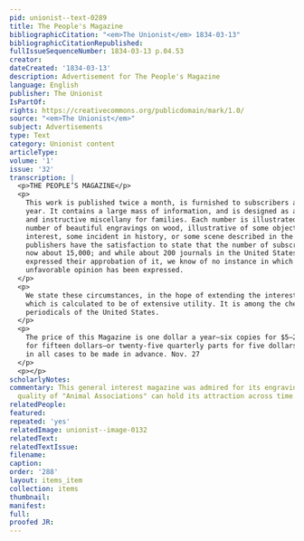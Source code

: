 ```yaml
---
pid: unionist--text-0289
title: The People's Magazine
bibliographicCitation: "<em>The Unionist</em> 1834-03-13"
bibliographicCitationRepublished: 
fullIssueSequenceNumber: 1834-03-13 p.04.53
creator: 
dateCreated: '1834-03-13'
description: Advertisement for The People's Magazine
language: English
publisher: The Unionist
IsPartOf: 
rights: https://creativecommons.org/publicdomain/mark/1.0/
source: "<em>The Unionist</em>"
subject: Advertisements
type: Text
category: Unionist content
articleType: 
volume: '1'
issue: '32'
transcription: |
  <p>THE PEOPLE’S MAGAZINE</p>
  <p>
    This work is published twice a month, is furnished to subscribers at $1 a
    year. It contains a large mass of information, and is designed as an amusing
    and instructive miscellany for families. Each number is illustrated by a
    number of beautiful engravings on wood, illustrative of some object of
    interest, some incident in history, or some scene described in the work. The
    publishers have the satisfaction to state that the number of subscribers is
    now about 15,000; and while about 200 journals in the United States have
    expressed their approbation of it, we know of no instance in which an
    unfavorable opinion has been expressed.
  </p>
  <p>
    We state these circumstances, in the hope of extending the interest in a work,
    which is calculated to be of extensive utility. It is among the cheapest
    periodicals of the United States.
  </p>
  <p>
    The price of this Magazine is one dollar a year—six copies for $5—20 copies
    for fifteen dollars—or twenty-five quarterly parts for five dollars. Payment
    in all cases to be made in advance. Nov. 27
  </p>
  <p></p>
scholarlyNotes: 
commentary: This general interest magazine was admired for its engravings. The whimsical
  quality of "Animal Associations" can hold its attraction across time.
relatedPeople: 
featured: 
repeated: 'yes'
relatedImage: unionist--image-0132
relatedText: 
relatedTextIssue: 
filename: 
caption: 
order: '288'
layout: items_item
collection: items
thumbnail: 
manifest: 
full: 
proofed JR: 
---
```

